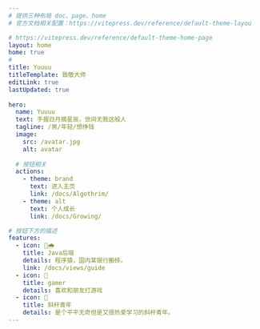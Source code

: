 ```yaml
---
# 提供三种布局 doc、page、home
# 官方文档相关配置：https://vitepress.dev/reference/default-theme-layou

# https://vitepress.dev/reference/default-theme-home-page
layout: home
home: true
#
title: Yuuuu
titleTemplate: 致敬大师
editLink: true
lastUpdated: true
  
hero:
  name: Yuuuu
  text: 手握日月摘星辰，世间无我这般人
  tagline: /男/年轻/想挣钱
  image:
    src: /avatar.jpg
    alt: avatar
  
  # 按钮相关
  actions:
    - theme: brand
      text: 进入主页
      link: /docs/Algothrim/
    - theme: alt
      text: 个人成长
      link: /docs/Growing/

# 按钮下方的描述
features:
  - icon: 🌈🌧
    title: Java后端
    details: 程序猿，国内某银行搬砖。
    link: /docs/views/guide
  - icon: 💪
    title: gamer
    details: 喜欢和朋友打游戏
  - icon: 👀
    title: 斜杆青年
    details: 是个平平无奇但是又很热爱学习的斜杆青年。
---
```



<!-- 自定义组件 -->
<script setup>
import home from './components/home.vue'
</script>

<home/>